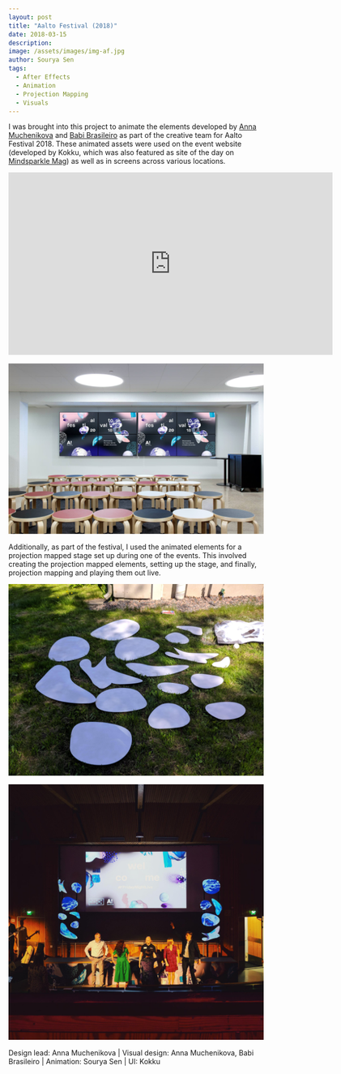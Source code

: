 ```yaml
---
layout: post
title: "Aalto Festival (2018)"
date: 2018-03-15
description:
image: /assets/images/img-af.jpg
author: Sourya Sen
tags:
  - After Effects
  - Animation
  - Projection Mapping
  - Visuals
---
```


I was brought into this project to animate the elements developed by [Anna Muchenikova](http://www.annamudesign.com/) and [Babi Brasileiro](http://babibrasileiro.com) as part of the creative team for Aalto Festival 2018. These animated assets were used on the event website (developed by Kokku, which was also featured as site of the day on [Mindsparkle Mag](https://mindsparklemag.com)) as well as in screens across various locations.

<iframe src="https://player.vimeo.com/video/312682310?title=0&byline=0&portrait=0" width="640" height="360" frameborder="0" allow="autoplay; fullscreen" allowfullscreen></iframe>

![Media Wall](/assets/images/img-afmw.jpg)

Additionally, as part of the festival, I used the animated elements for a projection mapped stage set up during one of the events. This involved creating the projection mapped elements, setting up the stage, and finally, projection mapping and playing them out live.

![Aalto Festival Projection Mapping WIP](/assets/images/img-afpm-wip.jpg)

![Aalto Festival Projection Mapped Stage](/assets/images/img-afpm.jpg)


Design lead: Anna Muchenikova  | Visual design: Anna Muchenikova, Babi Brasileiro | Animation: Sourya Sen | UI: Kokku  
